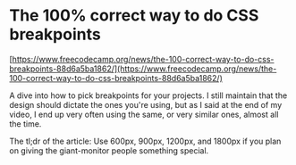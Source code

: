 # The 100% correct way to do CSS breakpoints

[https://www.freecodecamp.org/news/the-100-correct-way-to-do-css-breakpoints-88d6a5ba1862/](https://www.freecodecamp.org/news/the-100-correct-way-to-do-css-breakpoints-88d6a5ba1862/)

A dive into how to pick breakpoints for your projects. I still maintain that the design should dictate the ones you're using, but as I said at the end of my video, I end up very often using the same, or very similar ones, almost all the time.

The tl;dr of the article: Use 600px, 900px, 1200px, and 1800px if you plan on giving the giant-monitor people something special.
